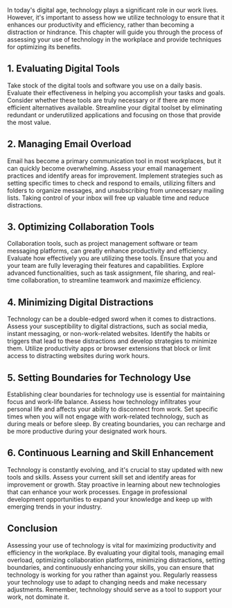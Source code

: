 
In today's digital age, technology plays a significant role in our work lives. However, it's important to assess how we utilize technology to ensure that it enhances our productivity and efficiency, rather than becoming a distraction or hindrance. This chapter will guide you through the process of assessing your use of technology in the workplace and provide techniques for optimizing its benefits.

## 1\. Evaluating Digital Tools

Take stock of the digital tools and software you use on a daily basis. Evaluate their effectiveness in helping you accomplish your tasks and goals. Consider whether these tools are truly necessary or if there are more efficient alternatives available. Streamline your digital toolset by eliminating redundant or underutilized applications and focusing on those that provide the most value.

## 2\. Managing Email Overload

Email has become a primary communication tool in most workplaces, but it can quickly become overwhelming. Assess your email management practices and identify areas for improvement. Implement strategies such as setting specific times to check and respond to emails, utilizing filters and folders to organize messages, and unsubscribing from unnecessary mailing lists. Taking control of your inbox will free up valuable time and reduce distractions.

## 3\. Optimizing Collaboration Tools

Collaboration tools, such as project management software or team messaging platforms, can greatly enhance productivity and efficiency. Evaluate how effectively you are utilizing these tools. Ensure that you and your team are fully leveraging their features and capabilities. Explore advanced functionalities, such as task assignment, file sharing, and real-time collaboration, to streamline teamwork and maximize efficiency.

## 4\. Minimizing Digital Distractions

Technology can be a double-edged sword when it comes to distractions. Assess your susceptibility to digital distractions, such as social media, instant messaging, or non-work-related websites. Identify the habits or triggers that lead to these distractions and develop strategies to minimize them. Utilize productivity apps or browser extensions that block or limit access to distracting websites during work hours.

## 5\. Setting Boundaries for Technology Use

Establishing clear boundaries for technology use is essential for maintaining focus and work-life balance. Assess how technology infiltrates your personal life and affects your ability to disconnect from work. Set specific times when you will not engage with work-related technology, such as during meals or before sleep. By creating boundaries, you can recharge and be more productive during your designated work hours.

## 6\. Continuous Learning and Skill Enhancement

Technology is constantly evolving, and it's crucial to stay updated with new tools and skills. Assess your current skill set and identify areas for improvement or growth. Stay proactive in learning about new technologies that can enhance your work processes. Engage in professional development opportunities to expand your knowledge and keep up with emerging trends in your industry.

## Conclusion

Assessing your use of technology is vital for maximizing productivity and efficiency in the workplace. By evaluating your digital tools, managing email overload, optimizing collaboration platforms, minimizing distractions, setting boundaries, and continuously enhancing your skills, you can ensure that technology is working for you rather than against you. Regularly reassess your technology use to adapt to changing needs and make necessary adjustments. Remember, technology should serve as a tool to support your work, not dominate it.
